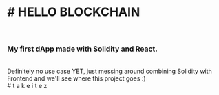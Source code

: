 <b><h1># HELLO BLOCKCHAIN</h1></b>
<br>
<h3>My first <b>dApp</b> made with <b>Solidity</b> and <b>React</b>.</h3>
<br>
Definitely no use case YET, just messing around combining Solidity with Frontend and we'll see where this project goes :)
<br>
#  t a k e  i t  e z
 
 
